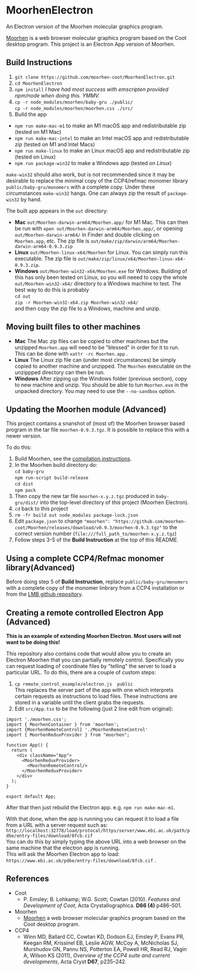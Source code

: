 # MoorhenElectron
An Electron version of the Moorhen molecular graphics program.

[Moorhen](https://github.com/moorhen-coot/Moorhen/) is a web browser molecular graphics program based on the Coot desktop program. This project is
an Electron App version of Moorhen.

## **Build Instructions**

1. `git clone https://github.com/moorhen-coot/MoorhenElectron.git`
2. `cd MoorhenElectron`
3. `npm install` *I have had most success with emscripten provided npm/node when doing this. YMMV.*
4. `cp -r node_modules/moorhen/baby-gru ./public/`  
   `cp -r node_modules/moorhen/moorhen.css ./src/`
5.  Build the app  
  * `npm run make-mac-m1` to make an M1 macOS app and redistributable zip (tested on M1 Mac)
  * `npm run make-mac-intel` to make an Intel macOS app and redistributable zip (tested on M1 and Intel Macs)
  * `npm run make-linux` to make an Linux macOS app and redistributable zip (tested on Linux)
  * `npm run package-win32` to make a Windows app (tested on *Linux*)

`make-win32` should also work, but is not recommended since it may be desirable to replace the minimal copy of the CCP4/refmac monomer library `public/baby-gru/monomers` with a complete copy. Under these circumstances `make-win32` hangs. One can always zip the result of `package-win32` by hand.

The built app appears in the `out` directory:  
 * **Mac** `out/Moorhen-darwin-arm64/Moorhen.app/` for M1 Mac. This can then be run with `open out/Moorhen-darwin-arm64/Moorhen.app/`, or opening `out/Moorhen-darwin-arm64/` in Finder and double clicking on `Moorhen.app`, etc. The zip file is `out/make/zip/darwin/arm64/Moorhen-darwin-arm64-0.9.3.zip`
 * **Linux** `out/Moorhen-linux-x64/Moorhen` for Linux. You can simply run this executable. The zip file is `out/make/zip/linux/x64/Moorhen-linux-x64-0.9.3.zip`.
 * **Windows** `out/Moorhen-win32-x64/Moorhen.exe` for Windows. Building of this has only been tested on Linux, so you will neeed to copy the whole `out/Moorhen-win32-x64/` directory to a Windows machine to test. The best way to do this is probably  
`cd out`  
`zip -r Moorhen-win32-x64.zip Moorhen-win32-x64/`  
and then copy the zip file to a Windows, machine and unzip.
 
## **Moving built files to other machines**
* **Mac** The Mac zip files can be copied to other machines but the unzipped `Moorhen.app` will need to be "blessed" in order for it to run. This can be done with `xattr -rc Moorhen.app` .
* **Linux** The Linux zip file can (under most circumstances) be simply copied to another machine and unzipped. The `Moorhen` executable on the unzippped directory can then be run.
* **Windows** After zipping up the Windows folder (previous section), copy to new machine and unzip. You should be able to tun `Moorhen.exe` in the unpacked directory. You may need to use the `--no-sandbox` option.

## **Updating the Moorhen module (Advanced)**

This project contains a snanshot of (most of) the Moorhen browser based program in the tar file `moorhen-0.9.3.tgz`. It is possible to replace this with a newer version. 

To do this:
1. Build Moorhen, see the [compilation instructions](https://github.com/moorhen-coot/Moorhen/).
2. In the Moorhen build directory do:  
`cd baby-gru`  
`npm run-script build-release`  
`cd dist`  
`npm pack  `  
3. Then copy the new tar file `moorhen-x.y.z.tgz` produced in `baby-gru/dist/` into the top-level directory of *this* project (Moorhen Electron).
4. `cd` back to this project
5. `rm -fr build out node_modules package-lock.json`
6. Edit `package.json` to change `"moorhen": "https://github.com/moorhen-coot/Moorhen/releases/download/v0.9.3/moorhen-0.9.3.tgz"` to the correct version number (`file:///full_path_to/moorhen-x.y.z.tgz`)
7. Follow steps 3-5 of the **Build Instruction** at the top of this README.

## **Using a complete CCP4/Refmac monomer library(Advanced)**

Before doing step 5 of **Build Instruction**, replace `public/baby-gru/monomers` with a complete copy of the monomer linbrary from a CCP4 installation or from the [LMB github repository](https://github.com/MonomerLibrary/monomers).

## **Creating a remote controlled Electron App (Advanced)**

**This is an example of extending Moorhen Electron. Most users will not want to be doing this!**

This repository also contains code that would allow you to create an Electron Moorhen that you can partially remotely
control. Specifically you can request loading of coordinate files by "telling" the server to load a particular URL.
To do this, there are a couple of custom steps:
1. `cp remote_control_example/electron.js  public`  
This replaces the server part of the app with one which interprets certain requests as instructions to load files. These instructions are stored in a variable until the client grabs the requests.
2. Edit `src/App.tsx` to be the following (just 2 line edit from original):  
```import './App.css';
import './moorhen.css';
import { MoorhenContainer } from 'moorhen';
import {MoorhenRemoteControl} './MoorhenRemoteControl'
import { MoorhenReduxProvider } from "moorhen";

function App() {
  return (
    <div className="App">
      <MoorhenReduxProvider>
        <MoorhenRemoteControl/>
      </MoorhenReduxProvider>
    </div>
  );
}

export default App;
```

After that then just rebuild the Electron app. e.g. `npm run make-mac-m1`.

With that done, when the app is running you can request it to load a file from a URL with a server request such as:  
`http://localhost:32778/load/protocal/https/server/www.ebi.ac.uk/path/pdbe/entry-files/download/8fcb.cif`  
You can do this by simply typing the above URL into a web browser on the same machine that the electron app is running.  
This will ask the Moorhen Electron app to load:  
`https://www.ebi.ac.uk/pdbe/entry-files/download/8fcb.cif` .

## **References**

* Coot
    * P. Emsley; B. Lohkamp; W.G. Scott; Cowtan (2010). *Features and Development of Coot*, Acta Crystallographica. **D66 (4)** p486–501.
* Moorhen
    * [Moorhen](https://github.com/moorhen-coot/Moorhen/) a web browser molecular graphics program based on the Coot desktop program.
* CCP4
    * Winn MD, Ballard CC, Cowtan KD, Dodson EJ, Emsley P, Evans PR, Keegan RM, Krissinel EB, Leslie AGW, McCoy A, McNicholas SJ, Murshudov GN, Pannu NS, Potterton EA, Powell HR, Read RJ, Vagin A, Wilson KS (2011), *Overview of the CCP4 suite and current developments*, Acta Cryst **D67**, p235–242.
  
